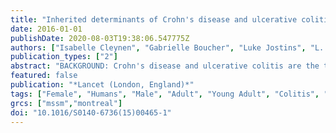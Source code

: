 ```yaml
---
title: "Inherited determinants of Crohn's disease and ulcerative colitis phenotypes: a genetic association study"
date: 2016-01-01
publishDate: 2020-08-03T19:38:06.547775Z
authors: ["Isabelle Cleynen", "Gabrielle Boucher", "Luke Jostins", "L. Philip Schumm", "Sebastian Zeissig", "Tariq Ahmad", "Vibeke Andersen", "Jane M. Andrews", "Vito Annese", "Stephan Brand", "Steven R. Brant", "Judy H. Cho", "Mark J. Daly", "Marla Dubinsky", "Richard H. Duerr", "Lynnette R. Ferguson", "Andre Franke", "Richard B. Gearry", "Philippe Goyette", "Hakon Hakonarson", "Jonas Halfvarson", "Johannes R. Hov", "Hailang Huang", "Nicholas A. Kennedy", "Limas Kupcinskas", "Ian C. Lawrance", "James C. Lee", "Jack Satsangi", "Stephan Schreiber", "Emilie Théâtre", "Andrea E. van der Meulen-de Jong", "Rinse K. Weersma", "David C. Wilson", "International Inflammatory Bowel Disease Genetics Consortium", "Miles Parkes", "Severine Vermeire", "John D. Rioux", "John Mansfield", "Mark S. Silverberg", "Graham Radford-Smith", "Dermot P. B. McGovern", "Jeffrey C. Barrett", "Charlie W. Lees"]
publication_types: ["2"]
abstract: "BACKGROUND: Crohn's disease and ulcerative colitis are the two major forms of inflammatory bowel disease; treatment strategies have historically been determined by this binary categorisation. Genetic studies have identified 163 susceptibility loci for inflammatory bowel disease, mostly shared between Crohn's disease and ulcerative colitis. We undertook the largest genotype association study, to date, in widely used clinical subphenotypes of inflammatory bowel disease with the goal of further understanding the biological relations between diseases. METHODS: This study included patients from 49 centres in 16 countries in Europe, North America, and Australasia. We applied the Montreal classification system of inflammatory bowel disease subphenotypes to 34,819 patients (19,713 with Crohn's disease, 14,683 with ulcerative colitis) genotyped on the Immunochip array. We tested for genotype-phenotype associations across 156,154 genetic variants. We generated genetic risk scores by combining information from all known inflammatory bowel disease associations to summarise the total load of genetic risk for a particular phenotype. We used these risk scores to test the hypothesis that colonic Crohn's disease, ileal Crohn's disease, and ulcerative colitis are all genetically distinct from each other, and to attempt to identify patients with a mismatch between clinical diagnosis and genetic risk profile. FINDINGS: After quality control, the primary analysis included 29,838 patients (16,902 with Crohn's disease, 12,597 with ulcerative colitis). Three loci (NOD2, MHC, and MST1 3p21) were associated with subphenotypes of inflammatory bowel disease, mainly disease location (essentially fixed over time; median follow-up of 10·5 years). Little or no genetic association with disease behaviour (which changed dramatically over time) remained after conditioning on disease location and age at onset. The genetic risk score representing all known risk alleles for inflammatory bowel disease showed strong association with disease subphenotype (p=1·65 × 10(-78)), even after exclusion of NOD2, MHC, and 3p21 (p=9·23 × 10(-18)). Predictive models based on the genetic risk score strongly distinguished colonic from ileal Crohn's disease. Our genetic risk score could also identify a small number of patients with discrepant genetic risk profiles who were significantly more likely to have a revised diagnosis after follow-up (p=6·8 × 10(-4)). INTERPRETATION: Our data support a continuum of disorders within inflammatory bowel disease, much better explained by three groups (ileal Crohn's disease, colonic Crohn's disease, and ulcerative colitis) than by Crohn's disease and ulcerative colitis as currently defined. Disease location is an intrinsic aspect of a patient's disease, in part genetically determined, and the major driver to changes in disease behaviour over time. FUNDING: International Inflammatory Bowel Disease Genetics Consortium members funding sources (see Acknowledgments for full list)."
featured: false
publication: "*Lancet (London, England)*"
tags: ["Female", "Humans", "Male", "Adult", "Young Adult", "Colitis", "Ulcerative", "Crohn Disease", "Genetic Predisposition to Disease", "HLA-DRB1 Chains", "Polymorphism", "Single Nucleotide", "Alleles", "Genotype", "Genetic Association Studies", "Phenotype", "Major Histocompatibility Complex", "Hepatocyte Growth Factor", "Immunoassay", "Nod2 Signaling Adaptor Protein", "Proto-Oncogene Proteins", "Risk Assessment", "*Genetic Predisposition to Disease", "Colitis", "Ulcerative/*genetics", "Crohn Disease/*genetics", "*Genetic Association Studies", "Hepatocyte Growth Factor/genetics", "HLA-DRB1 Chains/genetics", "Major Histocompatibility Complex/genetics", "Nod2 Signaling Adaptor Protein/genetics", "Proto-Oncogene Proteins/genetics"]
grcs: ["mssm","montreal"]
doi: "10.1016/S0140-6736(15)00465-1"
---
```


